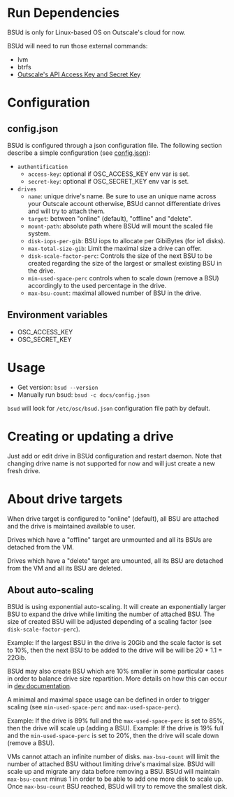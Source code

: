 # Run Dependencies

BSUd is only for Linux-based OS on Outscale's cloud for now.

BSUd will need to run those external commands:
- lvm
- btrfs
- [Outscale's API Access Key and Secret Key](https://docs.outscale.com/en/userguide/About-Access-Keys.html)

# Configuration

## config.json

BSUd is configured through a json configuration file.
The following section describe a simple configuration (see [config.json](config.json)):

- `authentification`
  - `access-key`: optional if OSC_ACCESS_KEY env var is set.
  - `secret-key`: optional if OSC_SECRET_KEY env var is set.
- `drives`
  - `name`: unique drive's name. Be sure to use an unique name across your Outscale account otherwise, BSUd cannot differentiate drives and will try to attach them.
  - `target`: between "online" (default), "offline" and "delete".
  - `mount-path`: absolute path where BSUd will mount the scaled file system.
  - `disk-iops-per-gib`: BSU iops to allocate per GibiBytes (for io1 disks).
  - `max-total-size-gib`: Limit the maximal size a drive can offer.
  - `disk-scale-factor-perc`: Controls the size of the next BSU to be created regarding the size of the largest or smallest existing BSU in the drive.
  - `min-used-space-perc` controls when to scale down (remove a BSU) accordingly to the used percentage in the drive.
  - `max-bsu-count`: maximal allowed number of BSU in the drive.

## Environment variables

- OSC_ACCESS_KEY
- OSC_SECRET_KEY

# Usage

- Get version: `bsud --version`
- Manually run bsud: `bsud -c docs/config.json`

`bsud` will look for `/etc/osc/bsud.json` configuration file path by default.

# Creating or updating a drive

Just add or edit drive in BSUd configuration and restart daemon.
Note that changing drive name is not supported for now and will just create a new fresh drive.

# About drive targets

When drive target is configured to "online" (default), all BSU are attached and the drive is maintained available to user.

Drives which have a "offline" target are unmounted and all its BSUs are detached from the VM.

Drives which have a "delete" target are umounted, all its BSU are detached from the VM and all its BSU are deleted.

## About auto-scaling

BSUd is using exponential auto-scaling. It will create an exponentially larger BSU to expand the drive while limiting the number of attached BSU. The size of created BSU will be adjusted depending of a scaling factor (see `disk-scale-factor-perc`).

Example: If the largest BSU in the drive is 20Gib and the scale factor is set to 10%, then the next BSU to be added to the drive will be will be 20 * 1.1 = 22Gib.

BSUd may also create BSU which are 10% smaller in some particular cases in order to balance drive size repartition. More details on how this can occur in [dev documentation](develop.md).

A minimal and maximal space usage can be defined in order to trigger scaling (see `min-used-space-perc` and `max-used-space-perc`).

Example: If the drive is 89% full and the `max-used-space-perc` is set to 85%, then the drive will scale up (adding a BSU).
Example: If the drive is 19% full and the `min-used-space-perc` is set to 20%, then the drive will scale down (remove a BSU).

VMs cannot attach an infinite number of disks. `max-bsu-count` will limit the number of attached BSU without limiting drive's maximal size. BSUd will scale up and migrate any data before removing a BSU.
BSUd will maintain `max-bsu-count` minus 1 in order to be able to add one more disk to scale up. Once `max-bsu-count` BSU reached, BSUd will try to remove the smallest disk.
